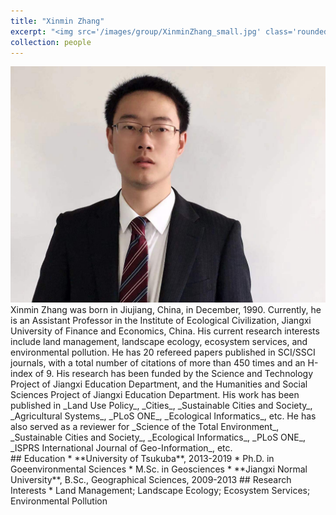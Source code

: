 ```yaml
---
title: "Xinmin Zhang"
excerpt: "<img src='/images/group/XinminZhang_small.jpg' class='rounded-corners'><br/>Principle Investigator"
collection: people
---
```

<img src='/images/group/XinminZhang.jpg' class='rounded-corners'>
<br/>Xinmin Zhang was born in Jiujiang, China, in December, 1990. Currently, he is an Assistant Professor in the Institute of Ecological Civilization, Jiangxi University of Finance and Economics, China. His current research interests include land management, landscape ecology, ecosystem services, and environmental pollution. He has 20 refereed papers published in SCI/SSCI journals, with a total number of citations of more than 450 times and an H-index of 9. His research has been funded by the Science and Technology Project of Jiangxi Education Department, and the Humanities and Social Sciences Project of Jiangxi Education Department. His work has been published in _Land Use Policy_, _Cities_, _Sustainable Cities and Society_, _Agricultural Systems_, _PLoS ONE_, _Ecological Informatics_, etc. He has also served as a reviewer for _Science of the Total Environment_, _Sustainable Cities and Society_, _Ecological Informatics_, _PLoS ONE_, _ISPRS International Journal of Geo-Information_, etc.<br/>
## Education
* **University of Tsukuba**, 2013-2019
  * Ph.D. in Goeenvironmental Sciences
  * M.Sc. in Geosciences
* **Jiangxi Normal University**, B.Sc., Geographical Sciences, 2009-2013
## Research Interests
  * Land Management; Landscape Ecology; Ecosystem Services; Environmental Pollution
